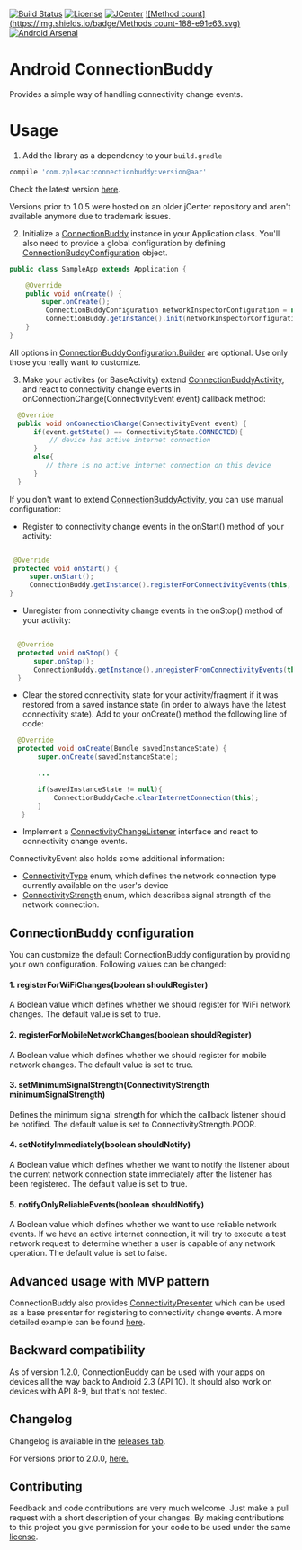 [![Build Status](https://travis-ci.org/zplesac/android_connectionbuddy.svg?branch=development)](https://travis-ci.org/zplesac/android_connectionbuddy)
[![License](https://img.shields.io/badge/license-Apache%202-blue.svg)](https://www.apache.org/licenses/LICENSE-2.0)
[![JCenter](https://img.shields.io/badge/JCenter-2.0.0-beta1-red.svg?style=flat)](https://bintray.com/zplesac/maven/android-connectionbuddy/view)
[![Method count](https://img.shields.io/badge/Methods count-188-e91e63.svg)](http://www.methodscount.com/?lib=com.zplesac%3Aconnectionbuddy%3A2.0.0-beta1)
[![Android Arsenal](https://img.shields.io/badge/Android%20Arsenal-Android%20ConnectionBuddy-green.svg?style=true)](https://android-arsenal.com/details/1/2788)


# Android ConnectionBuddy

Provides a simple way of handling connectivity change events.

# Usage

1) Add the library as a dependency to your ```build.gradle```

```groovy
compile 'com.zplesac:connectionbuddy:version@aar'
```

Check the latest version [here](https://bintray.com/search?query=connectionbuddy).

Versions prior to 1.0.5 were hosted on an older jCenter repository and aren't available anymore due to trademark issues.

2) Initialize a [ConnectionBuddy](https://github.com/zplesac/android_connectionbuddy/blob/master/connectionbuddy/src/main/java/com/zplesac/connectionbuddy/ConnectionBuddy.java) instance in your Application class. You'll also need to provide a global configuration by defining [ConnectionBuddyConfiguration](https://github.com/zplesac/android_connectionbuddy/blob/master/connectionbuddy/src/main/java/com/zplesac/connectionbuddy/ConnectionBuddyConfiguration.java) object.

```java
public class SampleApp extends Application {

    @Override
    public void onCreate() {
        super.onCreate();
         ConnectionBuddyConfiguration networkInspectorConfiguration = new ConnectionBuddyConfiguration.Builder(this).build();
         ConnectionBuddy.getInstance().init(networkInspectorConfiguration);
    }
}
```
 
All options in [ConnectionBuddyConfiguration.Builder](https://github.com/zplesac/android_connectionbuddy/blob/master/connectionbuddy/src/main/java/com/zplesac/connectionbuddy/ConnectionBuddyConfiguration.java) are optional. Use only those you really want to customize.

3) Make your activites (or BaseActivity) extend [ConnectionBuddyActivity](https://github.com/zplesac/android_connectionbuddy/blob/development/connectionbuddy/src/main/java/com/zplesac/connectionbuddy/activities/ConnectionBuddyActivity.java), and react to connectivity change events in onConnectionChange(ConnectivityEvent event) callback method:

```java
  @Override
  public void onConnectionChange(ConnectivityEvent event) {
      if(event.getState() == ConnectivityState.CONNECTED){
          // device has active internet connection
      }
      else{
         // there is no active internet connection on this device
      }
  }
```

If you don't want to extend [ConnectionBuddyActivity](https://github.com/zplesac/android_connectionbuddy/blob/development/connectionbuddy/src/main/java/com/zplesac/connectionbuddy/activities/ConnectionBuddyActivity.java), you can use manual configuration:

* Register to connectivity change events in the onStart() method of your activity:

```java

 @Override
 protected void onStart() {
     super.onStart();
     ConnectionBuddy.getInstance().registerForConnectivityEvents(this, this);
}

```

* Unregister from connectivity change events in the onStop() method of your activity:

```java

  @Override
  protected void onStop() {
      super.onStop();
      ConnectionBuddy.getInstance().unregisterFromConnectivityEvents(this);
  }

```

*  Clear the stored connectivity state for your activity/fragment if it was restored from a saved instance state (in order to always have the latest connectivity state). Add to your onCreate() method the following line of code:

```java
  @Override
  protected void onCreate(Bundle savedInstanceState) {
       super.onCreate(savedInstanceState);

       ...

       if(savedInstanceState != null){
           ConnectionBuddyCache.clearInternetConnection(this);
       }
   }
```

* Implement a [ConnectivityChangeListener](https://github.com/zplesac/android_connectionbuddy/blob/master/connectionbuddy/src/main/java/com/zplesac/connectionbuddy/interfaces/ConnectivityChangeListener.java) interface and react to connectivity change events.

ConnectivityEvent also holds some additional information:
* [ConnectivityType](https://github.com/zplesac/android_connectionbuddy/blob/master/connectionbuddy/src/main/java/com/zplesac/connectionbuddy/models/ConnectivityType.java) enum, which defines the network connection type currently available on the user's device
* [ConnectivityStrength](https://github.com/zplesac/android_connectionbuddy/blob/master/connectionbuddy/src/main/java/com/zplesac/connectionbuddy/models/ConnectivityStrength.java) enum, which describes signal strength of the network connection.


## ConnectionBuddy configuration

You can customize the default ConnectionBuddy configuration by providing your own configuration. Following values can be changed:

#### 1. registerForWiFiChanges(boolean shouldRegister)

A Boolean value which defines whether we should register for WiFi network changes. The default value is set to true.

#### 2. registerForMobileNetworkChanges(boolean shouldRegister)

A Boolean value which defines whether we should register for mobile network changes. The default value is set to true.

#### 3. setMinimumSignalStrength(ConnectivityStrength minimumSignalStrength)

Defines the minimum signal strength for which the callback listener should be notified. The default value is set to ConnectivityStrength.POOR.

#### 4. setNotifyImmediately(boolean shouldNotify)

A Boolean value which defines whether we want to notify the listener about the current network connection state immediately after the listener has been registered. The default value is set to true.

#### 5. notifyOnlyReliableEvents(boolean shouldNotify)

A Boolean value which defines whether we want to use reliable network events. If we have an active internet connection, it will try to execute a test network request to determine whether a user is capable of any network operation. The default value is set to false.
  
## Advanced usage with MVP pattern

ConnectionBuddy also provides [ConnectivityPresenter](https://github.com/zplesac/android_connectionbuddy/blob/master/connectionbuddy/src/main/java/com/zplesac/connectionbuddy/presenters/ConnectivityPresenter.java)
which can be used as a base presenter for registering to connectivity change events.
A more detailed example can be found [here](https://github.com/zplesac/android_connectionbuddy/blob/master/sampleapp/src/main/java/com/zplesac/connectionbuddy/sampleapp/activities/MVPActivity.java).

## Backward compatibility

As of version 1.2.0, ConnectionBuddy can be used with your apps on devices all the way back to Android 2.3 (API 10). It should also work on devices with API 8-9, but that's not tested.

## Changelog

Changelog is available in the [releases tab](https://github.com/zplesac/android_connectionbuddy/releases).

For versions prior to 2.0.0, [here.](https://github.com/zplesac/android_connectionbuddy/blob/master/CHANGELOG.md)

## Contributing

Feedback and code contributions are very much welcome. Just make a pull request with a short description of your changes. By making contributions to this project you give permission for your code to be used under the same [license](LICENSE).